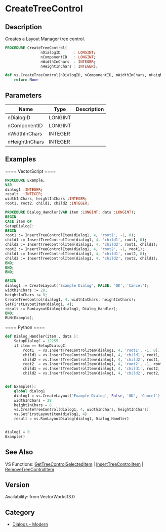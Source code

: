 # CreateTreeControl

## Description
Creates a Layout Manager tree control.

```pascal
PROCEDURE CreateTreeControl(
				nDialogID      : LONGINT;
				nComponentID   : LONGINT;
				nWidthInChars  : INTEGER;
				nHeightInChars : INTEGER);
```

```python
def vs.CreateTreeControl(nDialogID, nComponentID, nWidthInChars, nHeightInChars):
    return None
```

## Parameters
|Name|Type|Description|
|---|---|---|
|nDialogID|LONGINT|   |
|nComponentID|LONGINT|   |
|nWidthInChars|INTEGER|   |
|nHeightInChars|INTEGER|   |

## Examples
==== VectorScript ====
```pascal
PROCEDURE Example;
VAR
dialog1 :INTEGER;
result  :INTEGER;
widthInChars, heightInChars :INTEGER;
root1, root2, child1, child2 :INTEGER;

PROCEDURE Dialog_Handler(VAR item :LONGINT; data :LONGINT);
BEGIN
CASE item OF
SetupDialogC:
BEGIN
root1 := InsertTreeControlItem(dialog1, 4, 'root1', -1, 0);
child1 := InsertTreeControlItem(dialog1, 4, 'child1', root1, 0);
child2 := InsertTreeControlItem(dialog1, 4, 'child2', root1, child1);
root2 := InsertTreeControlItem(dialog1, 4, 'root2', -1, root1);
child1 := InsertTreeControlItem(dialog1, 4, 'child1', root2, 0);
child2 := InsertTreeControlItem(dialog1, 4, 'child2', root2, child1);
END;
END;
END;

BEGIN
dialog1 := CreateLayout('Example Dialog', FALSE, 'OK', 'Cancel');
widthInChars := 28;
heightInChars := 8;
CreateTreeControl(dialog1, 4, widthInChars, heightInChars);
SetFirstLayoutItem(dialog1, 4);
result := RunLayoutDialog(dialog1, Dialog_Handler);
END;
RUN(Example);
```
==== Python ====
```python
def Dialog_Handler(item , data ):
	SetupDialogC = 12255
	if item == SetupDialogC:
		root1  = vs.InsertTreeControlItem(dialog1, 4, 'root1', -1, 0);
		child1 = vs.InsertTreeControlItem(dialog1, 4, 'child1', root1, 0);
		child2 = vs.InsertTreeControlItem(dialog1, 4, 'child2', root1, child1);
		root2  = vs.InsertTreeControlItem(dialog1, 4, 'root2', -1, root1);
		child1 = vs.InsertTreeControlItem(dialog1, 4, 'child1', root2, 0);
		child2 = vs.InsertTreeControlItem(dialog1, 4, 'child2', root2, child1);


def Example():
	global dialog1
	dialog1 = vs.CreateLayout('Example Dialog', False, 'OK', 'Cancel')
	widthInChars = 28
	heightInChars = 8
	vs.CreateTreeControl(dialog1, 4, widthInChars, heightInChars)
	vs.SetFirstLayoutItem(dialog1, 4)
	result = vs.RunLayoutDialog(dialog1, Dialog_Handler)


dialog1 = 0
Example()
```

## See Also
VS Functions:
[GetTreeControlSelectedItem](GetTreeControlSelectedItem.md) 
| [InsertTreeControlItem](InsertTreeControlItem.md) 
| [RemoveTreeControlItem](RemoveTreeControlItem.md)

## Version
Availability: from VectorWorks13.0

## Category
* [Dialogs - Modern](../Categories/Dialogs%20-%20Modern.md)
